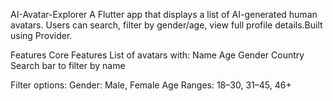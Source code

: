 AI-Avatar-Explorer
A Flutter app that displays a list of AI-generated human avatars. Users can search, filter by gender/age, view full profile details.Built using Provider.

Features Core Features List of avatars with: Name Age Gender Country Search bar to filter by name

Filter options: Gender: Male, Female Age Ranges: 18–30, 31–45, 46+
